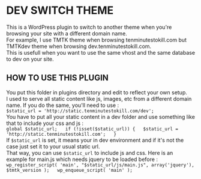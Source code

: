 # DEV SWITCH THEME

This is a WordPress plugin to switch to another theme when you're browsing your site with a different domain name.  
For example, I use TMTK theme when browsing tenminutestokill.com but TMTKdev theme when browsing dev.tenminutestokill.com.  
This is usefull when you want to use the same vhost and the same database to dev on your site.  

## HOW TO USE THIS PLUGIN
You put this folder in plugins directory and edit to reflect your own setup.  
I used to serve all static content like js, images, etc from a different domain name. If you do the same, you'll need to use :  
`$static_url = 'http://static.tenminutestokill.com/dev';`  
You have to put all your static content in a dev folder and use something like that to include your css and js :  
`global $static_url;  
if (!isset($static_url)) {  
        $static_url = 'http://static.tenminutestokill.com';  
}  
`  
If `$static_url` is set, it means your in dev environment and if it's not the case just set it to your usual static url.  
That way, you can use `$static_url` to include js and css. Here is an example for main.js which needs jquery to be loaded before :  
`wp_register_script( 'main', "$static_url/js/main.js", array('jquery'), $tmtk_version );  
wp_enqueue_script( 'main' );`


